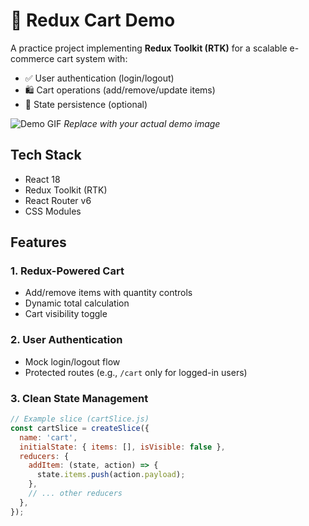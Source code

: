 # 🛒 Redux Cart Demo  

A practice project implementing **Redux Toolkit (RTK)** for a scalable e-commerce cart system with:  
- ✅ User authentication (login/logout)  
- 🛍️ Cart operations (add/remove/update items)  
- 🔄 State persistence (optional)  

![Demo GIF](./public/demo.gif) *Replace with your actual demo image*  

## **Tech Stack**  
- React 18  
- Redux Toolkit (RTK)  
- React Router v6  
- CSS Modules 

## **Features**  
### **1. Redux-Powered Cart**  
- Add/remove items with quantity controls  
- Dynamic total calculation  
- Cart visibility toggle  

### **2. User Authentication**  
- Mock login/logout flow  
- Protected routes (e.g., `/cart` only for logged-in users)  

### **3. Clean State Management**  
```javascript
// Example slice (cartSlice.js)  
const cartSlice = createSlice({
  name: 'cart',
  initialState: { items: [], isVisible: false },
  reducers: {
    addItem: (state, action) => {
      state.items.push(action.payload); 
    },
    // ... other reducers
  },
});
